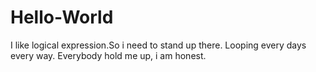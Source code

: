 # Hello-World

I like logical expression.So i need to stand up there.
Looping every days every way.
Everybody hold me up, i am honest.
